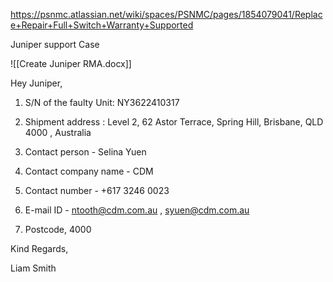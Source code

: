 
https://psnmc.atlassian.net/wiki/spaces/PSNMC/pages/1854079041/Replace+Repair+Full+Switch+Warranty+Supported


Juniper support Case

![[Create Juniper RMA.docx]]

Hey Juniper,


1. S/N of the faulty Unit: NY3622410317
 
2. Shipment address : Level 2, 62 Astor Terrace, Spring Hill, Brisbane, QLD 4000 , Australia
 
3. Contact person - Selina Yuen
 
4. Contact company name - CDM
 
5. Contact number - +617 3246 0023
 
6. E-mail ID - ntooth@cdm.com.au , syuen@cdm.com.au
 
7. Postcode, 4000


Kind Regards,

Liam Smith


